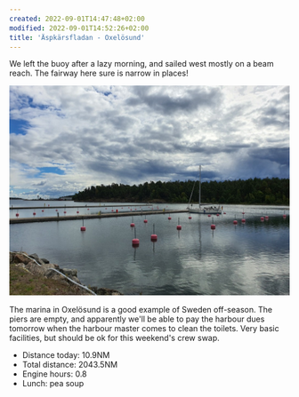 ```yaml
---
created: 2022-09-01T14:47:48+02:00
modified: 2022-09-01T14:52:26+02:00
title: 'Äspkärsfladan - Oxelösund'
---
```


We left the buoy after a lazy morning, and sailed west mostly on a beam reach. The fairway here sure is narrow in places!

![Image](../2022/db694c3d744ecd74389bcee2e8c406bf.jpg) 

The marina in Oxelösund is a good example of Sweden off-season. The piers are empty, and apparently we'll be able to pay the harbour dues tomorrow when the harbour master comes to clean the toilets. Very basic facilities, but should be ok for this weekend's crew swap.

* Distance today: 10.9NM
* Total distance: 2043.5NM
* Engine hours: 0.8
* Lunch: pea soup
